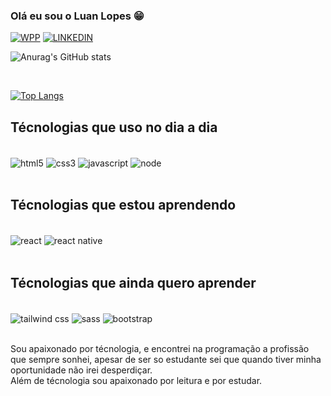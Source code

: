 ### Olá eu sou o Luan Lopes 😁

[![WPP](https://img.shields.io/badge/WhatsApp-25D366?style=for-the-badge&logo=whatsapp&logoColor=white)]((https://wa.me/5511959113040))
[![LINKEDIN](https://img.shields.io/badge/LinkedIn-0077B5?style=for-the-badge&logo=linkedin&logoColor=white)](https://www.linkedin.com/in/luan-lopes-84a75716a/)


![Anurag's GitHub stats](https://github-readme-stats.vercel.app/api?username=Luan-Lopes-da-Silva&show_icons=true&theme=tokyonight)

<br>


[![Top Langs](https://github-readme-stats.vercel.app/api/top-langs/?username=Luan-Lopes-da-Silva)](https://github.com/anuraghazra/github-readme-stats)

## Técnologias que uso no dia a dia

<div style="display:inline_block"><br>
<img align="center" alt = "html5" src="https://img.shields.io/badge/HTML5-E34F26?style=for-the-badge&logo=html5&logoColor=white"/>
<img align="center" alt = "css3" src="https://img.shields.io/badge/CSS3-1572B6?style=for-the-badge&logo=css3&logoColor=white"/>
<img align="center" alt = "javascript" src="https://img.shields.io/badge/JavaScript-F7DF1E?style=for-the-badge&logo=javascript&logoColor=black"/>
<img align="center" alt = "node" src="https://img.shields.io/badge/Node.js-43853D?style=for-the-badge&logo=node.js&logoColor=white"/>
</div><br>

## Técnologias que estou aprendendo
<div style="display:inline_block"><br>
<img align="center" alt = "react" src="https://img.shields.io/badge/React-20232A?style=for-the-badge&logo=react&logoColor=61DAFB"/>
<img align="center" alt = "react native" src="https://img.shields.io/badge/React_Native-20232A?style=for-the-badge&logo=react&logoColor=61DAFB"/>

</div><br>


## Técnologias que ainda quero aprender

<div style="display:inline_block"><br>
<img align="center" alt = "tailwind css" src="https://img.shields.io/badge/Tailwind_CSS-38B2AC?style=for-the-badge&logo=tailwind-css&logoColor=white"/>
<img align="center" alt = "sass" src="https://img.shields.io/badge/Sass-CC6699?style=for-the-badge&logo=sass&logoColor=white"/>
<img align="center" alt = "bootstrap" src="https://img.shields.io/badge/Bootstrap-563D7C?style=for-the-badge&logo=bootstrap&logoColor=white"/>
</div><br>

Sou apaixonado por técnologia, e encontrei na programação a profissão que sempre sonhei, apesar de ser so estudante sei que quando tiver minha oportunidade não irei desperdiçar.<br>
Além de técnologia sou apaixonado por leitura e por estudar.
